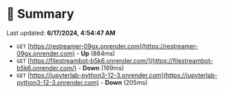 # 📖 Summary
Last updated: **6/17/2024, 4:54:47 AM**

- `GET` [https://restreamer-09gx.onrender.com](https://restreamer-09gx.onrender.com) - **Up** (884ms)
- `GET` [https://filestreambot-b5k6.onrender.com/](https://filestreambot-b5k6.onrender.com/) - **Down** (169ms)
- `GET` [https://jupyterlab-python3-12-3.onrender.com](https://jupyterlab-python3-12-3.onrender.com) - **Down** (205ms)
